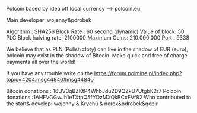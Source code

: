 ﻿Polcoin based by idea off local currency --> polcoin.eu
﻿

Main developer: wojenny&pdrobek


Algorithm : SHA256 
Block Rate : 60 second (dynamic) 
Value of block: 50 PLC 
Block halving rate: 2100000 
Maximum Coins: 210.000.000 
Port : 9338
 

We believe that as PLN (Polish złoty) can live in the shadow of EUR (euro), polcoin may exist in the shadow of Bitcoin. 
Make quick and free of charge payments all over the world!


If you have any trouble write on the https://forum.polmine.pl/index.php?topic=4204.msg44840#msg44840

Bitcoin donations : 16UV3qBZKtP4WhbJdu2D9QZkD7UtgbK2r7
Polcoin donations :1AHFVGGwJh1eTXtpQ5fYDzMXQkBCxFVf82
Who contributed to the start& develop: 
wojenny & Krychü & nerox&pdrobek&gebir
